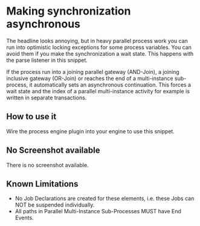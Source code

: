 # Making synchronization asynchronous

The headline looks annoying, but in heavy parallel process work you can run into optimistic locking exceptions 
for some process variables. You can avoid them if you make the synchronization a wait state. This happens with 
the parse listener in this snippet. 

If the process run into a joining parallel gateway (AND-Join), a joining inclusive gateway (OR-Join) or reaches the 
end of a multi-instance sub-process, it automatically sets an asynchronous continuation. This forces a wait state and 
the index of a parallel multi-instance activity for example is written in separate transactions.

## How to use it

Wire the process engine plugin into your engine to use this snippet.

## No Screenshot available

There is no screenshot available.

## Known Limitations
- No Job Declarations are created for these elements, i.e. these Jobs can NOT be suspended individually.
- All paths in Parallel Multi-Instance Sub-Processes MUST have End Events.
